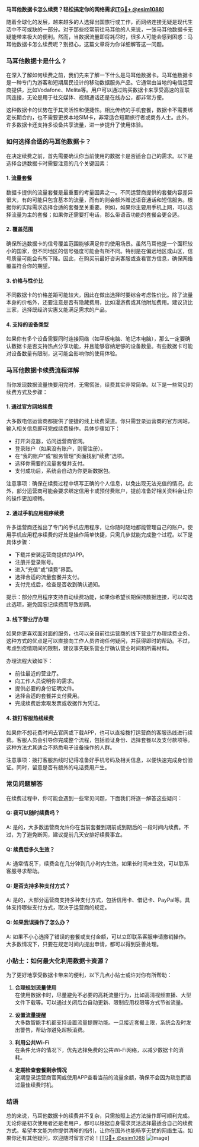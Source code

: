 **马耳他数据卡怎么续费？轻松搞定你的网络需求[[TG💪+ @esim1088](https://t.me/s/esim1088)]**

随着全球化的发展，越来越多的人选择出国旅行或工作，而网络连接无疑是现代生活中不可或缺的一部分。对于那些经常前往马耳他的人来说，一张马耳他数据卡无疑能带来极大的便利。然而，当数据流量即将耗尽时，很多人可能会感到困惑：马耳他数据卡怎么续费呢？别担心，这篇文章将为你详细解答这一问题。

### 马耳他数据卡是什么？

在深入了解如何续费之前，我们先来了解一下什么是马耳他数据卡。马耳他数据卡是一种专门为游客和短期居民设计的移动数据服务产品。它通常由当地的电信运营商提供，比如Vodafone、Melita等。用户可以通过购买数据卡来享受高速的互联网连接，无论是用于社交媒体、视频通话还是在线办公，都非常方便。

这种数据卡的优势在于其灵活性和便捷性。相比传统的手机套餐，数据卡不需要绑定长期合约，也不需要更换本地SIM卡，非常适合短期旅行者或商务人士。此外，许多数据卡还支持多设备共享流量，进一步提升了使用体验。

### 如何选择合适的马耳他数据卡？

在决定续费之前，首先需要确认你当前使用的数据卡是否适合自己的需求。以下是选择合适数据卡时需要注意的几个关键因素：

#### 1. **流量套餐**
   数据卡提供的流量套餐是最重要的考量因素之一。不同运营商提供的套餐内容差异很大，有的可能只包含基本的流量，而有的则会额外赠送语音通话和短信服务。根据你的实际需求选择合适的套餐至关重要。例如，如果你主要用手机上网，可以选择流量为主的套餐；如果你还需要打电话，那么带语音功能的套餐会更合适。

#### 2. **覆盖范围**
   确保所选数据卡的信号覆盖范围能够满足你的使用场景。虽然马耳他是一个面积较小的国家，但不同地区的信号强度可能会有所不同。特别是在偏远地区或山区，信号质量可能会有所下降。因此，在购买前最好咨询客服或查看官方信息，确保网络覆盖符合你的期望。

#### 3. **价格与性价比**
   不同数据卡的价格差距可能较大，因此在做出选择时要综合考虑性价比。除了流量本身的价格外，还要注意是否有隐藏费用，比如漫游费或其他附加费用。建议货比三家，选择既经济实惠又能满足需求的产品。

#### 4. **支持的设备类型**
   如果你有多个设备需要同时连接网络（如平板电脑、笔记本电脑），那么一定要确认数据卡是否支持热点分享功能，并且能够容纳足够的设备数量。有些数据卡可能对设备数量有限制，这可能会影响你的使用体验。

### 马耳他数据卡续费流程详解

当你发现数据流量快要用完时，无需慌张，续费其实非常简单。以下是一些常见的续费方式及步骤：

#### 1. **通过官方网站续费**
   大多数电信运营商都提供了便捷的线上续费渠道。你只需登录运营商的官方网站，输入相关信息即可完成续费操作。具体步骤如下：
   - 打开浏览器，访问运营商官网。
   - 登录账户（如果没有账户，则需注册）。
   - 在“我的账户”或“服务管理”页面找到“续费”选项。
   - 选择你需要的流量套餐并支付。
   - 支付成功后，系统会自动为你更新数据包。

   注意事项：确保在续费过程中填写正确的个人信息，以免出现无法充值的情况。此外，部分运营商可能会要求绑定信用卡或预付费账户，提前准备好相关资料会让你的操作更加顺畅。

#### 2. **通过手机应用程序续费**
   许多运营商还推出了专门的手机应用程序，让你随时随地都能管理自己的账户。使用手机应用程序续费的好处是操作简单快捷，只需几步就能完成整个过程。以下是具体步骤：
   - 下载并安装运营商提供的APP。
   - 注册并登录账号。
   - 进入“充值”或“续费”界面。
   - 选择合适的流量套餐并支付。
   - 支付完成后，检查是否收到确认通知。

   提示：部分应用程序支持自动续费功能，如果你希望长期保持数据连接，可以勾选此选项，避免因忘记续费而导致断网。

#### 3. **线下营业厅办理**
   如果你更喜欢面对面的服务，也可以亲自前往运营商的线下营业厅办理续费业务。这种方式的优点是可以直接向工作人员咨询任何疑问，并获得即时的帮助。不过，考虑到疫情期间的限制，建议事先联系营业厅确认营业时间和所需材料。

   办理流程大致如下：
   - 前往最近的营业厅。
   - 向工作人员说明你的需求。
   - 提供必要的身份证明文件。
   - 选择合适的套餐并支付费用。
   - 完成续费后索取发票或收据作为凭证。

#### 4. **拨打客服热线续费**
   如果你不想花费时间去官网或下载APP，也可以直接拨打运营商的客服热线进行续费。客服人员会引导你完成整个流程，包括验证身份、选择套餐以及支付款项等。这种方法尤其适合不熟悉电子设备操作的人群。

   注意事项：拨打客服热线时记得准备好手机号码及相关信息，以便快速完成身份验证。同时，留意是否有额外的电话费用产生。

### 常见问题解答

在续费过程中，你可能会遇到一些常见问题，下面我们将逐一解答这些疑问：

#### Q: 我可以随时续费吗？
A: 是的，大多数运营商允许你在当前套餐到期前或到期后的一段时间内续费。不过，为了避免断网，建议提前几天安排好续费事宜。

#### Q: 续费后多久生效？
A: 通常情况下，续费会在几分钟到几小时内生效。如果长时间未生效，可以联系客服寻求帮助。

#### Q: 是否支持多种支付方式？
A: 是的，大部分运营商支持多种支付方式，包括信用卡、借记卡、PayPal等。具体支持哪些支付方式，取决于运营商的规定。

#### Q: 如果我误操作了怎么办？
A: 如果不小心选择了错误的套餐或支付金额，可以立即联系客服申请撤销操作。大多数情况下，只要在规定时间内提出申请，都可以得到妥善处理。

### 小贴士：如何最大化利用数据卡资源？

为了更好地享受数据卡带来的便利，以下几点小贴士或许对你有所帮助：

1. **合理规划流量使用**  
   在使用数据卡时，尽量避免不必要的高耗流量行为，比如高清视频直播、大型文件下载等。可以通过关闭后台自动更新、限制应用权限等方式节省流量。

2. **设置流量提醒**  
   大多数智能手机都支持设置流量提醒功能。一旦接近套餐上限，系统会及时发出警告，帮助你避免超额消费。

3. **利用公共Wi-Fi**  
   在条件允许的情况下，优先选择免费的公共Wi-Fi网络，以减少数据卡的消耗。

4. **定期检查套餐剩余情况**  
   定期登录运营商官网或使用APP查看当前的流量余额，确保不会因为疏忽而错过最佳续费时机。

### 结语

总的来说，马耳他数据卡的续费并不复杂，只需按照上述方法操作即可顺利完成。无论你是初次使用者还是老用户，都可以根据自身需求灵活选择最适合自己的续费方式。希望本文能为你提供清晰的指引，让你在国外也能畅享无忧的网络生活。如果你还有其他疑问，欢迎随时留言讨论！[[TG💪+ @esim1088](https://t.me/s/esim1088) ![Image](https://i.postimg.cc/4NQfJmqS/Snipaste-2025-05-13-00-14-12.png)]